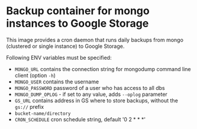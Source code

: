 # Backup container for mongo instances to Google Storage

This image provides a cron daemon that runs daily backups from mongo (clustered or single instance) to Google Storage.

Following ENV variables must be specified:
 - `MONGO_URL` contains the connection string for mongodump command line client (option `-h`)
 - `MONGO_USER` contains the username
 - `MONGO_PASSWORD` password of a user who has access to all dbs
 - `MONGO_DUMP_OPLOG` - if set to any value, adds `--oplog` parameter 
 - `GS_URL` contains address in GS where to store backups, without the `gs://` prefix
  - `bucket-name/directory`
 - `CRON_SCHEDULE` cron schedule string, default '0 2 * * *'


